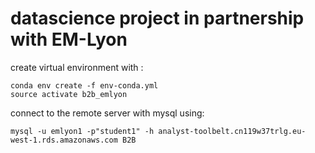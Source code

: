 # datascience project in partnership with EM-Lyon

create virtual environment with :

    conda env create -f env-conda.yml
    source activate b2b_emlyon

connect to the remote server with mysql using:

    mysql -u emlyon1 -p"student1" -h analyst-toolbelt.cn119w37trlg.eu-west-1.rds.amazonaws.com B2B
 